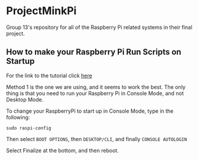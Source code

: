 # ProjectMinkPi
Group 13's repository for all of the Raspberry Pi related systems in their final project.

## How to make your Raspberry Pi Run Scripts on Startup

For the link to the tutorial click [here](https://www.dexterindustries.com/howto/run-a-program-on-your-raspberry-pi-at-startup/)

Method 1 is the one we are using, and it seems to work the best. The only thing is that you need to run your Raspberry Pi in Console Mode, and not Desktop Mode. 

To change your RaspberryPi to start up in Console Mode, type in the following:

```
sudo raspi-config
```

Then select `BOOT OPTIONS`, then `DESKTOP/CLI`, and finally `CONSOLE AUTOLOGIN`

Select Finalize at the bottom, and then reboot. 


